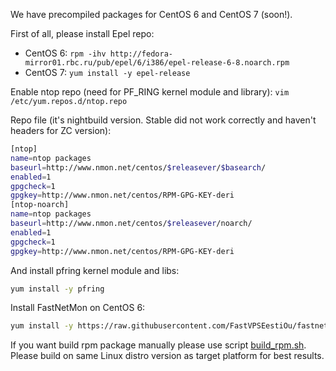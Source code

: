 We have precompiled packages for CentOS 6 and CentOS 7 (soon!).

First of all, please install Epel repo:
- CentOS 6: ```rpm -ihv http://fedora-mirror01.rbc.ru/pub/epel/6/i386/epel-release-6-8.noarch.rpm```
- CentOS 7: ```yum install -y epel-release```

Enable ntop repo (need for PF_RING kernel module and library): ```vim /etc/yum.repos.d/ntop.repo```

Repo file (it's nightbuild version. Stable did not work correctly and haven't headers for ZC version):
```bash
[ntop]
name=ntop packages
baseurl=http://www.nmon.net/centos/$releasever/$basearch/
enabled=1
gpgcheck=1
gpgkey=http://www.nmon.net/centos/RPM-GPG-KEY-deri
[ntop-noarch]
name=ntop packages
baseurl=http://www.nmon.net/centos/$releasever/noarch/
enabled=1
gpgcheck=1
gpgkey=http://www.nmon.net/centos/RPM-GPG-KEY-deri
```

And install pfring kernel module and libs:
```bash
yum install -y pfring
```

Install FastNetMon on CentOS 6:
```bash
yum install -y https://raw.githubusercontent.com/FastVPSEestiOu/fastnetmon/master/packages/CentOS6/fastnetmon-1.1.1-1.x86_64.rpm
```

If you want build rpm package manually please use script [build_rpm.sh](https://raw.githubusercontent.com/FastVPSEestiOu/fastnetmon/master/src/build_rpm.sh). Please build on same Linux distro version as target platform for best results.

